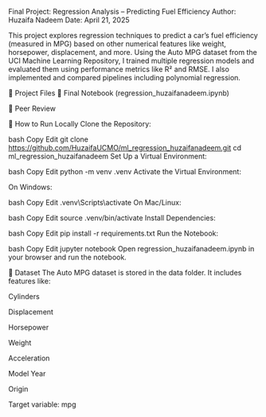 Final Project: Regression Analysis – Predicting Fuel Efficiency
Author: Huzaifa Nadeem
Date: April 21, 2025

This project explores regression techniques to predict a car’s fuel efficiency (measured in MPG) based on other numerical features like weight, horsepower, displacement, and more. Using the Auto MPG dataset from the UCI Machine Learning Repository, I trained multiple regression models and evaluated them using performance metrics like R² and RMSE. I also implemented and compared pipelines including polynomial regression.

📘 Project Files
📓 Final Notebook (regression_huzaifanadeem.ipynb)

📝 Peer Review

🧪 How to Run Locally
Clone the Repository:

bash
Copy
Edit
git clone https://github.com/HuzaifaUCMO/ml_regression_huzaifanadeem.git
cd ml_regression_huzaifanadeem
Set Up a Virtual Environment:

bash
Copy
Edit
python -m venv .venv
Activate the Virtual Environment:

On Windows:

bash
Copy
Edit
.venv\Scripts\activate
On Mac/Linux:

bash
Copy
Edit
source .venv/bin/activate
Install Dependencies:

bash
Copy
Edit
pip install -r requirements.txt
Run the Notebook:

bash
Copy
Edit
jupyter notebook
Open regression_huzaifanadeem.ipynb in your browser and run the notebook.

📂 Dataset
The Auto MPG dataset is stored in the data folder. It includes features like:

Cylinders

Displacement

Horsepower

Weight

Acceleration

Model Year

Origin

Target variable: mpg